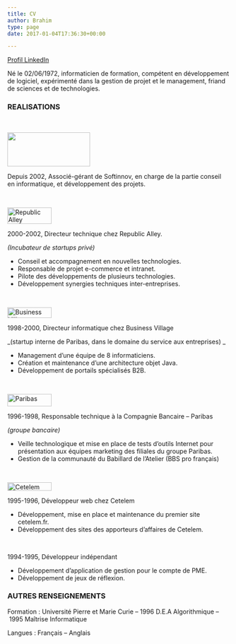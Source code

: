 ```yaml
---
title: CV
author: Brahim
type: page
date: 2017-01-04T17:36:30+00:00

---
```

<a href="http://www.linkedin.com/in/brahimhamdouni" target="_blank" rel="noopener">Profil LinkedIn</a>

Né le 02/06/1972, informaticien de formation, compétent en développement de logiciel, expérimenté dans la gestion de projet et le management, friand de sciences et de technologies.

### REALISATIONS

&nbsp;

<img class="alignnone wp-image-1925" src="http://brahim.hamdouni.com/wp-uploads/libellule-circle320x132.png" alt="" width="187" height="77" srcset="http://brahim.hamdouni.com/wp-uploads/libellule-circle320x132.png 320w, http://brahim.hamdouni.com/wp-uploads/libellule-circle320x132-300x124.png 300w" sizes="(max-width: 187px) 100vw, 187px" />

Depuis 2002, Associé-gérant de Softinnov, en charge de la partie conseil en informatique, et développement des projets.

&nbsp;

<img class="alignnone" title="ste-repalley" src="http://brahim.hamdouni.com/wp-uploads/ste-repalley.jpg" alt="Republic Alley" width="100" height="37" />

2000-2002, Directeur technique chez Republic Alley.
  
_(Incubateur de startups privé)_

  * Conseil et accompagnement en nouvelles technologies.
  * Responsable de projet e-commerce et intranet.
  * Pilote des développements de plusieurs technologies.
  * Développement synergies techniques inter-entreprises.

&nbsp;

<img class="alignnone" title="ste-bvillage" src="http://brahim.hamdouni.com/wp-uploads/ste-bvillage.gif" alt="Business Village" width="100" height="24" />

1998-2000, Directeur informatique chez Business Village
  
_(startup interne de Paribas, dans le domaine du service aux entreprises) _

  * Management d&#8217;une équipe de 8 informaticiens.
  * Création et maintenance d&#8217;une architecture objet Java.
  * Développement de portails spécialisés B2B.

&nbsp;

<img class="alignnone" title="ste-paribas" src="http://brahim.hamdouni.com/wp-uploads/ste-paribas.gif" alt="Paribas" width="100" height="28" />

1996-1998, Responsable technique à la Compagnie Bancaire &#8211; Paribas
  
_(groupe bancaire)_

  * Veille technologique et mise en place de tests d&#8217;outils Internet pour présentation aux équipes marketing des filiales du groupe Paribas.
  * Gestion de la communauté du Babillard de l&#8217;Atelier (BBS pro français)

&nbsp;

<img class="alignnone" title="ste-cetelem" src="http://brahim.hamdouni.com/wp-uploads/ste-cetelem.gif" alt="Cetelem" width="100" height="19" />

1995-1996, Développeur web chez Cetelem

  * Développement, mise en place et maintenance du premier site cetelem.fr.
  * Développement des sites des apporteurs d&#8217;affaires de Cetelem.

&nbsp;

1994-1995, Développeur indépendant

  * Développement d&#8217;application de gestion pour le compte de PME.
  * Développement de jeux de réflexion.

### 

### AUTRES RENSEIGNEMENTS

Formation : Université Pierre et Marie Curie &#8211; 1996 D.E.A Algorithmique &#8211; 1995 Maîtrise Informatique
  
Langues : Français &#8211; Anglais

<div>
</div>
